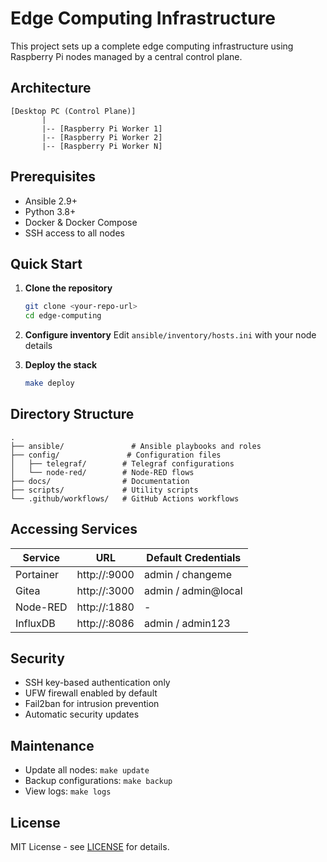 # Edge Computing Infrastructure

This project sets up a complete edge computing infrastructure using Raspberry Pi nodes managed by a central control plane.

## Architecture

```
[Desktop PC (Control Plane)]
       |
       |-- [Raspberry Pi Worker 1]
       |-- [Raspberry Pi Worker 2]
       |-- [Raspberry Pi Worker N]
```

## Prerequisites

- Ansible 2.9+
- Python 3.8+
- Docker & Docker Compose
- SSH access to all nodes

## Quick Start

1. **Clone the repository**

   ```bash
   git clone <your-repo-url>
   cd edge-computing
   ```

2. **Configure inventory**
   Edit `ansible/inventory/hosts.ini` with your node details

3. **Deploy the stack**
   ```bash
   make deploy
   ```

## Directory Structure

```
.
├── ansible/               # Ansible playbooks and roles
├── config/               # Configuration files
│   ├── telegraf/        # Telegraf configurations
│   └── node-red/        # Node-RED flows
├── docs/                # Documentation
├── scripts/             # Utility scripts
└── .github/workflows/   # GitHub Actions workflows
```

## Accessing Services

| Service   | URL                   | Default Credentials |
| --------- | --------------------- | ------------------- |
| Portainer | http://<node-ip>:9000 | admin / changeme    |
| Gitea     | http://<node-ip>:3000 | admin / admin@local |
| Node-RED  | http://<node-ip>:1880 | -                   |
| InfluxDB  | http://<node-ip>:8086 | admin / admin123    |

## Security

- SSH key-based authentication only
- UFW firewall enabled by default
- Fail2ban for intrusion prevention
- Automatic security updates

## Maintenance

- Update all nodes: `make update`
- Backup configurations: `make backup`
- View logs: `make logs`

## License

MIT License - see [LICENSE](LICENSE) for details.
